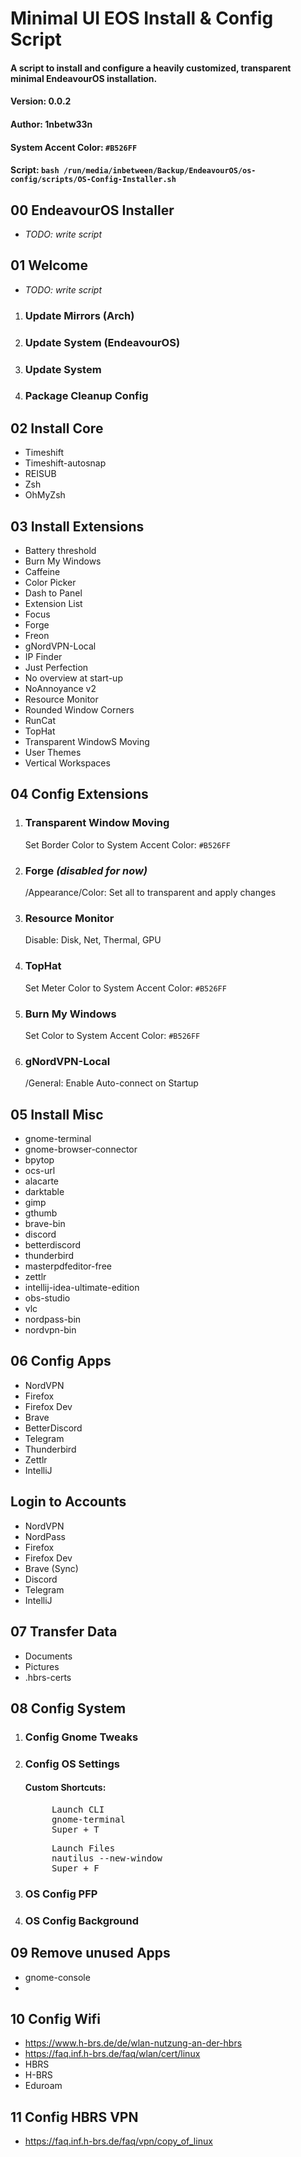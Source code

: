 # Minimal UI EOS Install & Config Script
#### A script to install and configure a heavily customized, transparent minimal EndeavourOS installation.
#### Version: 0.0.2
#### Author: 1nbetw33n
#### System Accent Color: `#B526FF`
#### Script: `bash /run/media/inbetween/Backup/EndeavourOS/os-config/scripts/OS-Config-Installer.sh`

## 00 EndeavourOS Installer
* _TODO: write script_

## 01 Welcome
* _TODO: write script_
1. ### Update Mirrors (Arch)
2. ### Update System (EndeavourOS)
3. ### Update System
4. ### Package Cleanup Config

## 02 Install Core
* Timeshift
* Timeshift-autosnap
* REISUB
* Zsh
* OhMyZsh

## 03 Install Extensions
* Battery threshold
* Burn My Windows
* Caffeine
* Color Picker
* Dash to Panel
* Extension List
* Focus
* Forge
* Freon
* gNordVPN-Local
* IP Finder
* Just Perfection
* No overview at start-up
* NoAnnoyance v2
* Resource Monitor
* Rounded Window Corners
* RunCat
* TopHat
* Transparent WindowS Moving
* User Themes
* Vertical Workspaces

## 04 Config Extensions
1. ### Transparent Window Moving
   Set Border Color to System Accent Color: `#B526FF`
2. ### Forge _(disabled for now)_
   /Appearance/Color: Set all to transparent and apply changes
3. ### Resource Monitor
   Disable: Disk, Net, Thermal, GPU
4. ### TopHat
   Set Meter Color to System Accent Color: `#B526FF`
5. ### Burn My Windows
   Set Color to System Accent Color: `#B526FF`
6. ### gNordVPN-Local
   /General: Enable Auto-connect on Startup

## 05 Install Misc
* gnome-terminal
* gnome-browser-connector
* bpytop
* ocs-url
* alacarte
* darktable
* gimp
* gthumb
* brave-bin
* discord
* betterdiscord
* thunderbird
* masterpdfeditor-free
* zettlr
* intellij-idea-ultimate-edition
* obs-studio
* vlc
* nordpass-bin
* nordvpn-bin

## 06 Config Apps
* NordVPN
* Firefox
* Firefox Dev
* Brave
* BetterDiscord
* Telegram
* Thunderbird
* Zettlr
* IntelliJ

## Login to Accounts
* NordVPN
* NordPass
* Firefox
* Firefox Dev
* Brave (Sync)
* Discord
* Telegram
* IntelliJ

## 07 Transfer Data
*  Documents
*  Pictures
*  .hbrs-certs

## 08 Config System
1. ### Config Gnome Tweaks
2. ### Config OS Settings
    #### Custom Shortcuts:
    <pre>
        Launch CLI
        gnome-terminal
        Super + T
   </pre>
    <pre>
        Launch Files
        nautilus --new-window
        Super + F
   </pre>

3. ### OS Config PFP
4. ### OS Config Background

## 09 Remove unused Apps
* gnome-console
* 

## 10 Config Wifi
* https://www.h-brs.de/de/wlan-nutzung-an-der-hbrs
* https://faq.inf.h-brs.de/faq/wlan/cert/linux
* HBRS
* H-BRS
* Eduroam

## 11 Config HBRS VPN
* https://faq.inf.h-brs.de/faq/vpn/copy_of_linux


